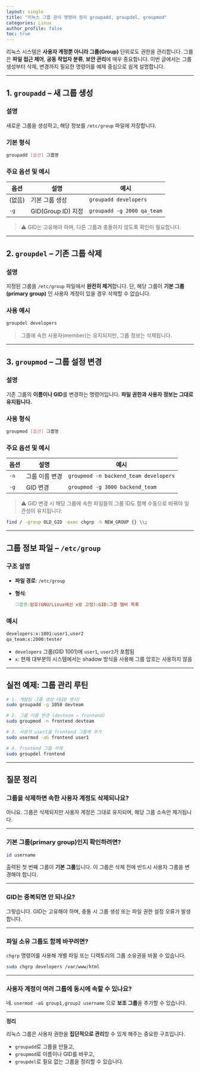 ```yaml
---
layout: single
title: "리눅스 그룹 관리 명령어 정리 groupadd, groupdel, groupmod"
categories: Linux
author_profile: false
toc: true
---
```


리눅스 시스템은 **사용자 계정뿐 아니라 그룹(Group)** 단위로도 권한을 관리합니다. 그룹은 **파일 접근 제어**, **공동 작업자 분류**, **보안 관리**에 매우 중요합니다. 이번 글에서는 그룹 생성부터 삭제, 변경까지 필요한 명령어를 예제 중심으로 쉽게 설명합니다.

------

## 1. `groupadd` – 새 그룹 생성

### 설명

새로운 그룹을 생성하고, 해당 정보를 `/etc/group` 파일에 저장합니다.

### 기본 형식

```bash
groupadd [옵션] 그룹명
```

### 주요 옵션 및 예시

| 옵션   | 설명               | 예시                       |
| ------ | ------------------ | -------------------------- |
| (없음) | 기본 그룹 생성     | `groupadd developers`      |
| `-g`   | GID(Group ID) 지정 | `groupadd -g 2000 qa_team` |

> ⚠️ GID는 고유해야 하며, 다른 그룹과 충돌하지 않도록 확인이 필요합니다.

------

## 2. `groupdel` – 기존 그룹 삭제

### 설명

지정된 그룹을 `/etc/group` 파일에서 **완전히 제거**합니다. 단, 해당 그룹이 **기본 그룹(primary group)** 인 사용자 계정이 있을 경우 삭제할 수 없습니다.

### 사용 예시

```bash
groupdel developers
```

> 그룹에 속한 사용자(member)는 유지되지만, 그룹 정보는 삭제됩니다.

------

## 3. `groupmod` – 그룹 설정 변경

### 설명

기존 그룹의 **이름이나 GID**를 변경하는 명령어입니다. **파일 권한과 사용자 정보는 그대로 유지됩니다.**

### 사용 형식

```bash
groupmod [옵션] 그룹명
```

### 주요 옵션 및 예시

| 옵션 | 설명           | 예시                                  |
| ---- | -------------- | ------------------------------------- |
| `-n` | 그룹 이름 변경 | `groupmod -n backend_team developers` |
| `-g` | GID 변경       | `groupmod -g 3000 backend_team`       |

> ⚠️ GID 변경 시 해당 그룹에 속한 파일들의 그룹 ID도 함께 수동으로 바꿔야 일관성이 유지됩니다:

```bash
find / -group OLD_GID -exec chgrp -h NEW_GROUP {} \\;
```

------

## 그룹 정보 파일 – `/etc/group`

### 구조 설명

- **파일 경로**: `/etc/group`

- **형식**:

  ```makefile
  그룹명:암호(GNU/Linux에선 x로 고정):GID:그룹 멤버 목록
  ```

### 예시

```bash
developers:x:1001:user1,user2
qa_team:x:2000:tester
```

- `developers` 그룹(GID 1001)에 `user1`, `user2`가 포함됨
- `x`: 현재 대부분의 시스템에서는 shadow 방식을 사용해 그룹 암호는 사용하지 않음

------

## 실전 예제: 그룹 관리 루틴

```bash
# 1. 개발팀 그룹 생성 (GID 명시)
sudo groupadd -g 1050 devteam

# 2. 그룹 이름 변경 (devteam → frontend)
sudo groupmod -n frontend devteam

# 3. 사용자 user1을 frontend 그룹에 추가
sudo usermod -aG frontend user1

# 4. frontend 그룹 삭제
sudo groupdel frontend
```

------

## 질문 정리

### 그룹을 삭제하면 속한 사용자 계정도 삭제되나요?

아니요. 그룹은 삭제되지만 사용자 계정은 그대로 유지되며, 해당 그룹 소속만 제거됩니다.

------

### 기본 그룹(primary group)인지 확인하려면?

```bash
id username
```

출력된 첫 번째 그룹이 **기본 그룹**입니다. 이 그룹은 삭제 전에 반드시 사용자 그룹을 변경해야 합니다.

------

### GID는 중복되면 안 되나요?

그렇습니다. GID는 고유해야 하며, 충돌 시 그룹 생성 또는 파일 권한 설정 오류가 발생합니다.

------

### 파일 소유 그룹도 함께 바꾸려면?

`chgrp` 명령어를 사용해 개별 파일 또는 디렉토리의 그룹 소유권을 바꿀 수 있습니다.

```bash
sudo chgrp developers /var/www/html
```

------

### 사용자 계정이 여러 그룹에 동시에 속할 수 있나요?

네. `usermod -aG group1,group2 username` 으로 **보조 그룹**을 추가할 수 있습니다.

------

**정리**

리눅스 그룹은 사용자 권한을 **집단적으로 관리**할 수 있게 해주는 중요한 구조입니다.

- `groupadd`로 그룹을 만들고,
- `groupmod`로 이름이나 GID를 바꾸고,
- `groupdel`로 필요 없는 그룹을 정리할 수 있습니다.
